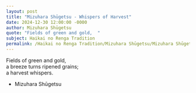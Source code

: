 ```yaml
---
layout: post
title: "Mizuhara Shūgetsu - Whispers of Harvest"
date: 2024-12-30 12:00:00 -0000
author: Mizuhara Shūgetsu
quote: "Fields of green and gold,  "
subject: Haikai no Renga Tradition
permalink: /Haikai no Renga Tradition/Mizuhara Shūgetsu/Mizuhara Shūgetsu - Whispers of Harvest
---
```


Fields of green and gold,  
a breeze turns ripened grains;  
a harvest whispers.

- Mizuhara Shūgetsu
